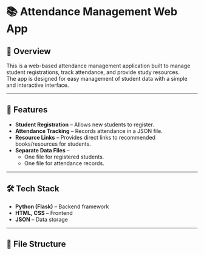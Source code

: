 # 📚 Attendance Management Web App

## 📖 Overview
This is a web-based attendance management application built to manage student registrations, track attendance, and provide study resources.  
The app is designed for easy management of student data with a simple and interactive interface.

---

## 🚀 Features
- **Student Registration** – Allows new students to register.
- **Attendance Tracking** – Records attendance in a JSON file.
- **Resource Links** – Provides direct links to recommended books/resources for students.
- **Separate Data Files** – 
  - One file for registered students.
  - One file for attendance records.

---

## 🛠 Tech Stack
- **Python (Flask)** – Backend framework
- **HTML, CSS** – Frontend
- **JSON** – Data storage

---

## 📂 File Structure
